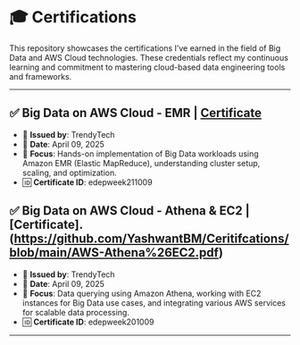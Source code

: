 # 🎓 Certifications

This repository showcases the certifications I’ve earned in the field of Big Data and AWS Cloud technologies. These credentials reflect my continuous learning and commitment to mastering cloud-based data engineering tools and frameworks.

---

## ✅ Big Data on AWS Cloud - EMR | [Certificate](https://github.com/YashwantBM/Certifications/blob/main/AWS-EMR.pdf)
- 🏢 **Issued by**: TrendyTech
- 📅 **Date**: April 09, 2025
- 🧰 **Focus**: Hands-on implementation of Big Data workloads using Amazon EMR (Elastic MapReduce), understanding cluster setup, scaling, and optimization.
- 🆔 **Certificate ID**: edepweek211009

## ✅ Big Data on AWS Cloud - Athena & EC2 | [Certificate].(https://github.com/YashwantBM/Ceritifcations/blob/main/AWS-Athena%26EC2.pdf)
- 🏢 **Issued by**: TrendyTech
- 📅 **Date**: April 09, 2025
- 🧰 **Focus**: Data querying using Amazon Athena, working with EC2 instances for Big Data use cases, and integrating various AWS services for scalable data processing.
- 🆔 **Certificate ID**: edepweek201009

---
